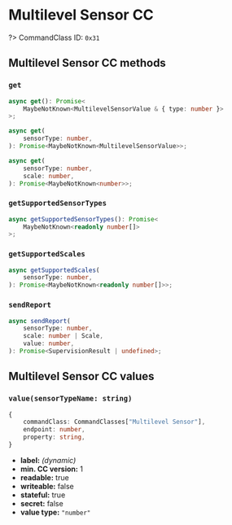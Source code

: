 # Multilevel Sensor CC

?> CommandClass ID: `0x31`

## Multilevel Sensor CC methods

### `get`

```ts
async get(): Promise<
	MaybeNotKnown<MultilevelSensorValue & { type: number }>
>;

async get(
	sensorType: number,
): Promise<MaybeNotKnown<MultilevelSensorValue>>;

async get(
	sensorType: number,
	scale: number,
): Promise<MaybeNotKnown<number>>;
```

### `getSupportedSensorTypes`

```ts
async getSupportedSensorTypes(): Promise<
	MaybeNotKnown<readonly number[]>
>;
```

### `getSupportedScales`

```ts
async getSupportedScales(
	sensorType: number,
): Promise<MaybeNotKnown<readonly number[]>>;
```

### `sendReport`

```ts
async sendReport(
	sensorType: number,
	scale: number | Scale,
	value: number,
): Promise<SupervisionResult | undefined>;
```

## Multilevel Sensor CC values

### `value(sensorTypeName: string)`

```ts
{
	commandClass: CommandClasses["Multilevel Sensor"],
	endpoint: number,
	property: string,
}
```

- **label:** _(dynamic)_
- **min. CC version:** 1
- **readable:** true
- **writeable:** false
- **stateful:** true
- **secret:** false
- **value type:** `"number"`
